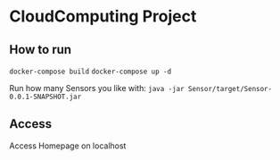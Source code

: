 # CloudComputing Project
## How to run
`
docker-compose build
`
`
docker-compose up -d
`

Run how many Sensors you like with:
`
java -jar Sensor/target/Sensor-0.0.1-SNAPSHOT.jar
`

## Access
Access Homepage on localhost
